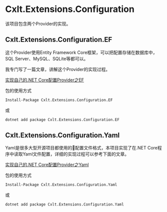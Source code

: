 # Cxlt.Extensions.Configuration

该项目包含两个Provider的实现。

## Cxlt.Extensions.Configuration.EF

这个Provider使用Entity Framework Core框架，可以把配置存储在数据库中，SQL Server、MySQL、SQLite等都可以。

我专门写了一篇文章，讲解这个Provider的实现过程。

[实现自己的.NET Core配置Provider之EF](http://www.chengxulvtu.com/2017/06/29/custom-net-core-configuration-provider-for-ef.html)

包的使用方式
```bash
Install-Package Cxlt.Extensions.Configuration.EF
```
或
```bash
dotnet add package Cxlt.Extensions.Configuration.EF
```

## Cxlt.Extensions.Configuration.Yaml

Yaml是很多大型开源项目都使用的配置文件格式，本项目实现了在.NET Core程序中读取Yaml文件配置，详细的实现过程可以参考下面的文章。

[实现自己的.NET Core配置Provider之Yaml](http://www.chengxulvtu.com/2017/06/29/custom-net-core-configuration-provider-for-yaml.html)

包的使用方式
```bash
Install-Package Cxlt.Extensions.Configuration.Yaml
```
或
```bash
dotnet add package Cxlt.Extensions.Configuration.Yaml
```


